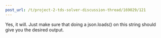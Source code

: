 ```yaml
---
post_url: /t/project-2-tds-solver-discussion-thread/169029/121
---
```

Yes, it will. Just make sure that doing a json.loads() on this string should give you the desired output.